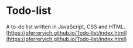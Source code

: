 # Todo-list  
 A to-do list written in JavaScript, CSS and HTML.  
[https://pferrervich.github.io/Todo-list/index.html](https://pferrervich.github.io/Todo-list/index.html)
